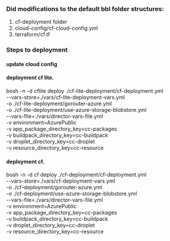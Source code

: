 ### Did modifications to the default bbl folder structures:
1. cf-deployment folder
2. cloud-config/cf-cloud-config.yml
3. terraform/cf.tf

<!-- https://github.com/cloudfoundry/bosh-bootloader/tree/master/plan-patches/byoresource-group-azure -->

### Steps to deployment
#### update cloud config
<!-- eval "$(bbl print-env)"
export deployment_name='cf'
bosh update-config --name ${deployment_name} \
   ./cf-deployment/cf-cloud-config.yml \
   --type cloud
   -v vnet_name=andliu-cflite-vn \
   -v cf_subnet=andliu-cflite-cf-sn \
   -v cf_subnet_cidr=10.0.16.0/20 \
   -v cf_internal_gw=10.0.16.1 \ -->

#### deployment cf lite.
bosh -n -d cflite deploy ./cf-lite-deployment/cf-deployment.yml \
  --vars-store=./vars/cf-lite-deployment-vars.yml \
  -o ./cf-lite-deployment/gorouter-azure.yml \
  -o ./cf-lite-deployment/use-azure-storage-blobstore.yml \
  --vars-file=./vars/director-vars-file.yml \
  -v environment=AzurePublic \
  -v app_package_directory_key=cc-packages \
  -v buildpack_directory_key=cc-buildpack \
  -v droplet_directory_key=cc-droplet \
  -v resource_directory_key=cc-resource

#### deployment cf.
bosh -n -d cf deploy ./cf-deployment/cf-deployment.yml \
  --vars-store=./vars/cf-deployment-vars.yml \
  -o ./cf-deployment/gorouter-azure.yml \
  -o ./cf-deployment/use-azure-storage-blobstore.yml \
  --vars-file=./vars/director-vars-file.yml \
  -v environment=AzurePublic \
  -v app_package_directory_key=cc-packages \
  -v buildpack_directory_key=cc-buildpack \
  -v droplet_directory_key=cc-droplet \
  -v resource_directory_key=cc-resource
